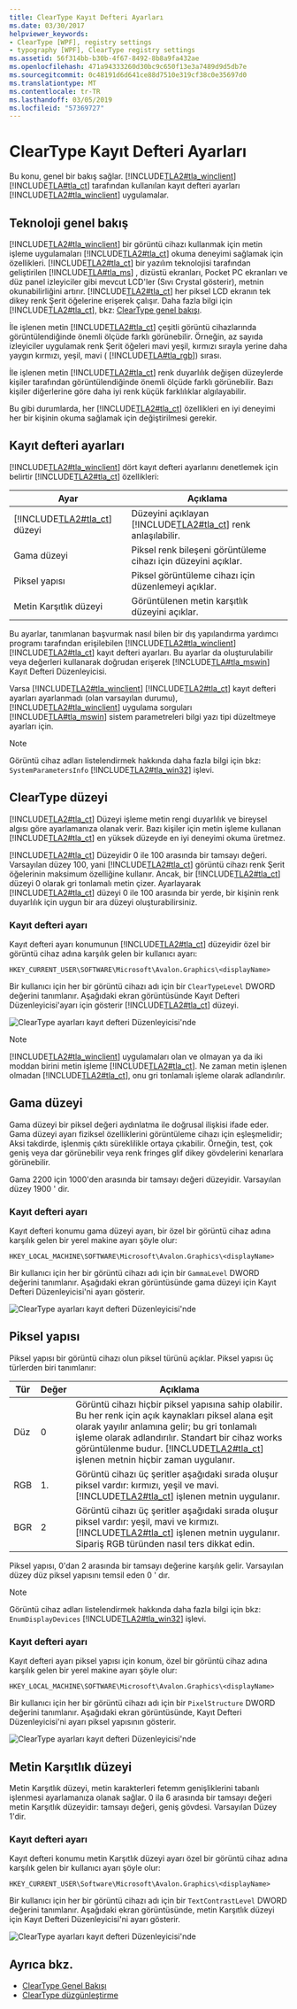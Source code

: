 ```yaml
---
title: ClearType Kayıt Defteri Ayarları
ms.date: 03/30/2017
helpviewer_keywords:
- ClearType [WPF], registry settings
- typography [WPF], ClearType registry settings
ms.assetid: 56f314bb-b30b-4f67-8492-8b8a9fa432ae
ms.openlocfilehash: 471a94333260d30bc9c650f13e3a7489d9d5db7e
ms.sourcegitcommit: 0c48191d6d641ce88d7510e319cf38c0e35697d0
ms.translationtype: MT
ms.contentlocale: tr-TR
ms.lasthandoff: 03/05/2019
ms.locfileid: "57369727"
---
```

# <a name="cleartype-registry-settings"></a>ClearType Kayıt Defteri Ayarları
Bu konu, genel bir bakış sağlar. [!INCLUDE[TLA2#tla_winclient](../../../../includes/tla2sharptla-winclient-md.md)] [!INCLUDE[TLA#tla_ct](../../../../includes/tlasharptla-ct-md.md)] tarafından kullanılan kayıt defteri ayarları [!INCLUDE[TLA2#tla_winclient](../../../../includes/tla2sharptla-winclient-md.md)] uygulamalar.  
  
  
<a name="overview"></a>   
## <a name="technology-overview"></a>Teknoloji genel bakış  
 [!INCLUDE[TLA2#tla_winclient](../../../../includes/tla2sharptla-winclient-md.md)] bir görüntü cihazı kullanmak için metin işleme uygulamaları [!INCLUDE[TLA2#tla_ct](../../../../includes/tla2sharptla-ct-md.md)] okuma deneyimi sağlamak için özellikleri. [!INCLUDE[TLA2#tla_ct](../../../../includes/tla2sharptla-ct-md.md)] bir yazılım teknolojisi tarafından geliştirilen [!INCLUDE[TLA#tla_ms](../../../../includes/tlasharptla-ms-md.md)] , dizüstü ekranları, Pocket PC ekranları ve düz panel izleyiciler gibi mevcut LCD'ler (Sıvı Crystal gösterir), metnin okunabilirliğini artırır. [!INCLUDE[TLA2#tla_ct](../../../../includes/tla2sharptla-ct-md.md)] her piksel LCD ekranın tek dikey renk Şerit öğelerine erişerek çalışır. Daha fazla bilgi için [!INCLUDE[TLA2#tla_ct](../../../../includes/tla2sharptla-ct-md.md)], bkz: [ClearType genel bakışı](cleartype-overview.md).  
  
 İle işlenen metin [!INCLUDE[TLA2#tla_ct](../../../../includes/tla2sharptla-ct-md.md)] çeşitli görüntü cihazlarında görüntülendiğinde önemli ölçüde farklı görünebilir. Örneğin, az sayıda izleyiciler uygulamak renk Şerit öğeleri mavi yeşil, kırmızı sırayla yerine daha yaygın kırmızı, yeşil, mavi ( [!INCLUDE[TLA#tla_rgb](../../../../includes/tlasharptla-rgb-md.md)]) sırası.  
  
 İle işlenen metin [!INCLUDE[TLA2#tla_ct](../../../../includes/tla2sharptla-ct-md.md)] renk duyarlılık değişen düzeylerde kişiler tarafından görüntülendiğinde önemli ölçüde farklı görünebilir. Bazı kişiler diğerlerine göre daha iyi renk küçük farklılıklar algılayabilir.  
  
 Bu gibi durumlarda, her [!INCLUDE[TLA2#tla_ct](../../../../includes/tla2sharptla-ct-md.md)] özellikleri en iyi deneyimi her bir kişinin okuma sağlamak için değiştirilmesi gerekir.  
  
<a name="registry_settings"></a>   
## <a name="registry-settings"></a>Kayıt defteri ayarları  
 [!INCLUDE[TLA2#tla_winclient](../../../../includes/tla2sharptla-winclient-md.md)] dört kayıt defteri ayarlarını denetlemek için belirtir [!INCLUDE[TLA2#tla_ct](../../../../includes/tla2sharptla-ct-md.md)] özellikleri:  
  
|Ayar|Açıklama|  
|-------------|-----------------|  
|[!INCLUDE[TLA2#tla_ct](../../../../includes/tla2sharptla-ct-md.md)] düzeyi|Düzeyini açıklayan [!INCLUDE[TLA2#tla_ct](../../../../includes/tla2sharptla-ct-md.md)] renk anlaşılabilir.|  
|Gama düzeyi|Piksel renk bileşeni görüntüleme cihazı için düzeyini açıklar.|  
|Piksel yapısı|Piksel görüntüleme cihazı için düzenlemeyi açıklar.|  
|Metin Karşıtlık düzeyi|Görüntülenen metin karşıtlık düzeyini açıklar.|  
  
 Bu ayarlar, tanımlanan başvurmak nasıl bilen bir dış yapılandırma yardımcı programı tarafından erişilebilen [!INCLUDE[TLA2#tla_winclient](../../../../includes/tla2sharptla-winclient-md.md)] [!INCLUDE[TLA2#tla_ct](../../../../includes/tla2sharptla-ct-md.md)] kayıt defteri ayarları. Bu ayarlar da oluşturulabilir veya değerleri kullanarak doğrudan erişerek [!INCLUDE[TLA#tla_mswin](../../../../includes/tlasharptla-mswin-md.md)] Kayıt Defteri Düzenleyicisi.  
  
 Varsa [!INCLUDE[TLA2#tla_winclient](../../../../includes/tla2sharptla-winclient-md.md)] [!INCLUDE[TLA2#tla_ct](../../../../includes/tla2sharptla-ct-md.md)] kayıt defteri ayarları ayarlanmadı (olan varsayılan durumu), [!INCLUDE[TLA2#tla_winclient](../../../../includes/tla2sharptla-winclient-md.md)] uygulama sorguları [!INCLUDE[TLA#tla_mswin](../../../../includes/tlasharptla-mswin-md.md)] sistem parametreleri bilgi yazı tipi düzeltmeye ayarları için.  
  
> [!NOTE]
>  Görüntü cihaz adları listelendirmek hakkında daha fazla bilgi için bkz: `SystemParametersInfo` [!INCLUDE[TLA2#tla_win32](../../../../includes/tla2sharptla-win32-md.md)] işlevi.  
  
<a name="ClearType_level"></a>   
## <a name="cleartype-level"></a>ClearType düzeyi  
 [!INCLUDE[TLA2#tla_ct](../../../../includes/tla2sharptla-ct-md.md)] Düzeyi işleme metin rengi duyarlılık ve bireysel algısı göre ayarlamanıza olanak verir. Bazı kişiler için metin işleme kullanan [!INCLUDE[TLA2#tla_ct](../../../../includes/tla2sharptla-ct-md.md)] en yüksek düzeyde en iyi deneyimi okuma üretmez.  
  
 [!INCLUDE[TLA2#tla_ct](../../../../includes/tla2sharptla-ct-md.md)] Düzeyidir 0 ile 100 arasında bir tamsayı değeri. Varsayılan düzey 100, yani [!INCLUDE[TLA2#tla_ct](../../../../includes/tla2sharptla-ct-md.md)] görüntü cihazı renk Şerit öğelerinin maksimum özelliğine kullanır. Ancak, bir [!INCLUDE[TLA2#tla_ct](../../../../includes/tla2sharptla-ct-md.md)] düzeyi 0 olarak gri tonlamalı metin çizer. Ayarlayarak [!INCLUDE[TLA2#tla_ct](../../../../includes/tla2sharptla-ct-md.md)] düzeyi 0 ile 100 arasında bir yerde, bir kişinin renk duyarlılık için uygun bir ara düzeyi oluşturabilirsiniz.  
  
### <a name="registry-setting"></a>Kayıt defteri ayarı  
 Kayıt defteri ayarı konumunun [!INCLUDE[TLA2#tla_ct](../../../../includes/tla2sharptla-ct-md.md)] düzeyidir özel bir görüntü cihaz adına karşılık gelen bir kullanıcı ayarı:  
  
 `HKEY_CURRENT_USER\SOFTWARE\Microsoft\Avalon.Graphics\<displayName>`  
  
 Bir kullanıcı için her bir görüntü cihazı adı için bir `ClearTypeLevel` DWORD değerini tanımlanır. Aşağıdaki ekran görüntüsünde Kayıt Defteri Düzenleyicisi'ayarı için gösterir [!INCLUDE[TLA2#tla_ct](../../../../includes/tla2sharptla-ct-md.md)] düzeyi.  
  
 ![ClearType ayarları kayıt defteri Düzenleyicisi'nde](./media/cleartyperegistry01.png "ClearTypeRegistry01")  
  
> [!NOTE]
>  [!INCLUDE[TLA2#tla_winclient](../../../../includes/tla2sharptla-winclient-md.md)] uygulamaları olan ve olmayan ya da iki moddan birini metin işleme [!INCLUDE[TLA2#tla_ct](../../../../includes/tla2sharptla-ct-md.md)]. Ne zaman metin işlenen olmadan [!INCLUDE[TLA2#tla_ct](../../../../includes/tla2sharptla-ct-md.md)], onu gri tonlamalı işleme olarak adlandırılır.  
  
<a name="gamma_level"></a>   
## <a name="gamma-level"></a>Gama düzeyi  
 Gama düzeyi bir piksel değeri aydınlatma ile doğrusal ilişkisi ifade eder. Gama düzeyi ayarı fiziksel özelliklerini görüntüleme cihazı için eşleşmelidir; Aksi takdirde, işlenmiş çıktı süreklilikle ortaya çıkabilir. Örneğin, test, çok geniş veya dar görünebilir veya renk fringes glif dikey gövdelerini kenarlara görünebilir.  
  
 Gama 2200 için 1000'den arasında bir tamsayı değeri düzeyidir. Varsayılan düzey 1900 ' dir.  
  
### <a name="registry-setting"></a>Kayıt defteri ayarı  
 Kayıt defteri konumu gama düzeyi ayarı, bir özel bir görüntü cihaz adına karşılık gelen bir yerel makine ayarı şöyle olur:  
  
 `HKEY_LOCAL_MACHINE\SOFTWARE\Microsoft\Avalon.Graphics\<displayName>`  
  
 Bir kullanıcı için her bir görüntü cihazı adı için bir `GammaLevel` DWORD değerini tanımlanır. Aşağıdaki ekran görüntüsünde gama düzeyi için Kayıt Defteri Düzenleyicisi'ni ayarı gösterir.  
  
 ![ClearType ayarları kayıt defteri Düzenleyicisi'nde](./media/cleartyperegistry02.png "ClearTypeRegistry02")  
  
<a name="pixel_structure"></a>   
## <a name="pixel-structure"></a>Piksel yapısı  
 Piksel yapısı bir görüntü cihazı olun piksel türünü açıklar. Piksel yapısı üç türlerden biri tanımlanır:  
  
|Tür|Değer|Açıklama|  
|----------|-----------|-----------------|  
|Düz|0|Görüntü cihazı hiçbir piksel yapısına sahip olabilir. Bu her renk için açık kaynakları piksel alana eşit olarak yayılır anlamına gelir; bu gri tonlamalı işleme olarak adlandırılır. Standart bir cihaz works görüntülenme budur. [!INCLUDE[TLA2#tla_ct](../../../../includes/tla2sharptla-ct-md.md)] işlenen metnin hiçbir zaman uygulanır.|  
|RGB|1.|Görüntü cihazı üç şeritler aşağıdaki sırada oluşur piksel vardır: kırmızı, yeşil ve mavi. [!INCLUDE[TLA2#tla_ct](../../../../includes/tla2sharptla-ct-md.md)] işlenen metnin uygulanır.|  
|BGR|2|Görüntü cihazı üç şeritler aşağıdaki sırada oluşur piksel vardır: yeşil, mavi ve kırmızı. [!INCLUDE[TLA2#tla_ct](../../../../includes/tla2sharptla-ct-md.md)] işlenen metnin uygulanır. Sipariş RGB türünden nasıl ters dikkat edin.|  
  
 Piksel yapısı, 0'dan 2 arasında bir tamsayı değerine karşılık gelir. Varsayılan düzey düz piksel yapısını temsil eden 0 ' dır.  
  
> [!NOTE]
>  Görüntü cihaz adları listelendirmek hakkında daha fazla bilgi için bkz: `EnumDisplayDevices` [!INCLUDE[TLA2#tla_win32](../../../../includes/tla2sharptla-win32-md.md)] işlevi.  
  
### <a name="registry-setting"></a>Kayıt defteri ayarı  
 Kayıt defteri ayarı piksel yapısı için konum, özel bir görüntü cihaz adına karşılık gelen bir yerel makine ayarı şöyle olur:  
  
 `HKEY_LOCAL_MACHINE\SOFTWARE\Microsoft\Avalon.Graphics\<displayName>`  
  
 Bir kullanıcı için her bir görüntü cihazı adı için bir `PixelStructure` DWORD değerini tanımlanır. Aşağıdaki ekran görüntüsünde, Kayıt Defteri Düzenleyicisi'ni ayarı piksel yapısının gösterir.  
  
 ![ClearType ayarları kayıt defteri Düzenleyicisi'nde](./media/cleartyperegistry02.png "ClearTypeRegistry02")  
  
<a name="text_contrast_level"></a>   
## <a name="text-contrast-level"></a>Metin Karşıtlık düzeyi  
 Metin Karşıtlık düzeyi, metin karakterleri fetemm genişliklerini tabanlı işlenmesi ayarlamanıza olanak sağlar. 0 ila 6 arasında bir tamsayı değeri metin Karşıtlık düzeyidir: tamsayı değeri, geniş gövdesi. Varsayılan Düzey 1'dir.  
  
### <a name="registry-setting"></a>Kayıt defteri ayarı  
 Kayıt defteri konumu metin Karşıtlık düzeyi ayarı özel bir görüntü cihaz adına karşılık gelen bir kullanıcı ayarı şöyle olur:  
  
 `HKEY_CURRENT_USER\Software\Microsoft\Avalon.Graphics\<displayName>`  
  
 Bir kullanıcı için her bir görüntü cihazı adı için bir `TextContrastLevel` DWORD değerini tanımlanır. Aşağıdaki ekran görüntüsünde, metin Karşıtlık düzeyi için Kayıt Defteri Düzenleyicisi'ni ayarı gösterir.  
  
 ![ClearType ayarları kayıt defteri Düzenleyicisi'nde](./media/cleartyperegistry01.png "ClearTypeRegistry01")  
  
## <a name="see-also"></a>Ayrıca bkz.
- [ClearType Genel Bakışı](cleartype-overview.md)
- [ClearType düzgünleştirme](/windows/desktop/gdi/cleartype-antialiasing)
